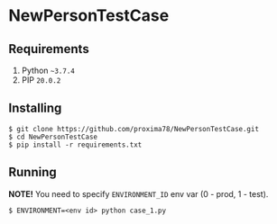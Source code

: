 # NewPersonTestCase

## Requirements

1. Python `~3.7.4`
2. PIP `20.0.2`

## Installing

```
$ git clone https://github.com/proxima78/NewPersonTestCase.git
$ cd NewPersonTestCase
$ pip install -r requirements.txt
```

## Running

**NOTE!** You need to specify `ENVIRONMENT_ID` env var (0 - prod, 1 - test).

```
$ ENVIRONMENT=<env id> python case_1.py
```